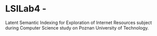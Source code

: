 # LSILab4 - 
Latent Semantic Indexing for Exploration of Internet Resources subject during Computer Science study on Poznan University of Technology.
